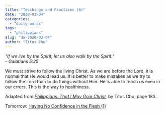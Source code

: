 ```yaml
---
title: "Teachings and Practices (6)"
date: "2020-03-04"
categories: 
  - "daily-words"
tags: 
  - "philippians"
slug: "dw-2020-03-04"
author: "Titus Chu"
---
```


_"If we live by the Spirit, let us also walk by the Spirit."  
\- Galatians 5:25_

We must strive to follow the living Christ. As we are before the Lord, it is normal that He would lead us. It is better to make mistakes as we try to follow the Lord than to do things without Him. He is able to teach us even in our errors. This is the way to healthiness.

Adapted from _[Philippians: That I May Gain Christ](/book-philippians "Go to the listing for this book."),_ by Titus Chu, page 183.

Tomorrow: [Having No Confidence in the Flesh (1)](/dw-2020-03-05)
